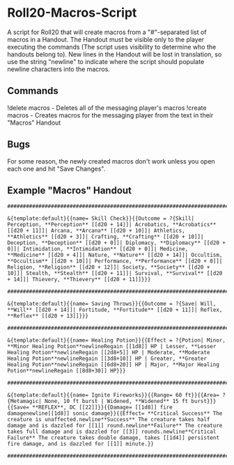 # Roll20-Macros-Script
A script for Roll20 that will create macros from a "#"-separated list of macros in a Handout. The Handout must be visible only to the player executing the commands (The script uses visibility to determine who the handouts belong to). New lines in the Handout will be lost in translation, so use the string "newline" to indicate where the script should populate newline characters into the macros.

## Commands
!delete macros - Deletes all of the messaging player's macros
!create macros - Creates macros for the messaging player from the text in their "Macros" Handout

## Bugs
For some reason, the newly created macros don't work unless you open each one and hit "Save Changes". 

## Example "Macros" Handout
```
################################################################################

&{template:default}{{name= Skill Check}}{{Outcome = ?{Skill| Perception, **Perception** [[d20 + 14]]| Acrobatics, **Acrobatics** [[d20 + 11]]| Arcana, **Arcana** [[d20 + 10]]| Athletics, **Athletics** [[d20 + 3]]| Crafting, **Crafting** [[d20 + 10]]| Deception, **Deception** [[d20 + 0]]| Diplomacy, **Diplomacy** [[d20 + 0]]| Intimidation, **Intimidation** [[d20 + 0]]| Medicine, **Medicine** [[d20 + 4]]| Nature, **Nature** [[d20 + 14]]| Occultism, **Occultism** [[d20 + 10]]| Performance, **Performance** [[d20 + 0]]| Religion, **Religion** [[d20 + 12]]| Society, **Society** [[d20 + 10]]| Stealth, **Stealth** [[d20 + 11]]| Survival, **Survival** [[d20 + 14]]| Thievery, **Thievery** [[d20 + 11]]}}}

################################################################################

&{template:default}{{name= Saving Throws}}{{Outcome = ?{Save| Will, **Will** [[d20 + 14]]| Fortitude, **Fortitude** [[d20 + 11]]| Reflex, **Reflex** [[d20 + 13]]}}}

################################################################################

&{template:default}{{name= Healing Potion}}{{Effect = ?{Potion| Minor, **Minor Healing Potion**newlineRegain [[1d8]] HP | Lesser, **Lesser Healing Potion**newlineRegain [[2d8+5]] HP | Moderate, **Moderate Healing Potion**newlineRegain [[3d8+10]] HP | Greater, **Greater Healing Potion**newlineRegain [[6d8+20]] HP | Major, **Major Healing Potion**newlineRegain [[8d8+30]] HP}}}

################################################################################

&{template:default}{{name= Ignite Fireworks}}{{Range= 60 ft}}{{Area= ?{Metamagic| None, 10 ft burst | Widened, **Widened** 15 ft burst}}}{{Save= **REFLEX**, DC [[22]]}}{{Damage= [[1d8]] fire damagenewline[[1d8]] sonic damage}}{{Effect= **Critical Success** The creature is unaffected.newline**Success** The creature takes half damage and is dazzled for [[1]] round.newline**Failure** The creature takes full damage and is dazzled for [[3]] rounds.newline**Critical Failure** The creature takes double damage, takes [[1d4]] persistent fire damage, and is dazzled for [[1]] minute.}}

################################################################################
```

